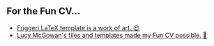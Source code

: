 ## For the Fun CV...

+ [Friggeri LaTeX template is a work of art. :heart_eyes:](https://www.latextemplates.com/template/friggeri-resume-cv)
+ [Lucy McGowan's files and templates made my Fun CV possible. :raised_hands:](https://github.com/LucyMcGowan/rmd-cv)

